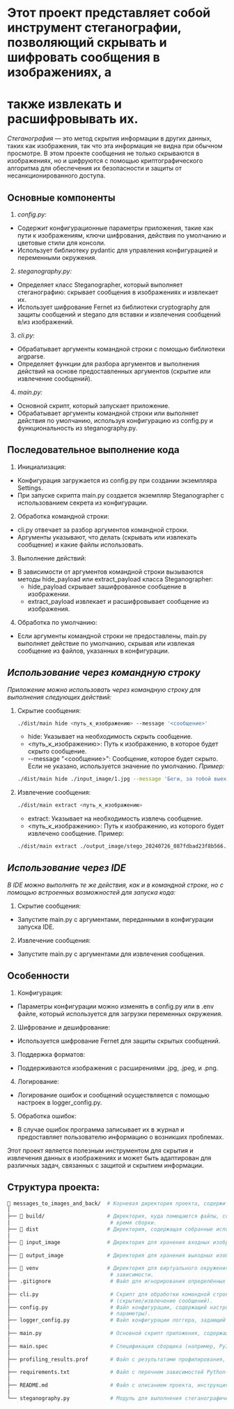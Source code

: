 # Этот проект представляет собой инструмент стеганографии, позволяющий скрывать и шифровать сообщения в изображениях, а 
# также извлекать и расшифровывать их.

*Стеганография* — это метод скрытия информации в других данных, таких как изображения, так что эта информация не видна 
при обычном просмотре. В этом проекте сообщения не только скрываются в изображениях, но и шифруются с помощью 
криптографического алгоритма для обеспечения их безопасности и защиты от несанкционированного доступа.

## Основные компоненты
1. *config.py:*
- Содержит конфигурационные параметры приложения, такие как пути к изображениям, ключи шифрования, действия по умолчанию 
  и цветовые стили для консоли.
- Использует библиотеку pydantic для управления конфигурацией и переменными окружения.

2. *steganography.py:*
- Определяет класс Steganographer, который выполняет стеганографию: скрывает сообщения в изображениях и извлекает их.
- Использует шифрование Fernet из библиотеки cryptography для защиты сообщений и stegano для вставки и извлечения 
  сообщений в/из изображений.

3. *cli.py:*
- Обрабатывает аргументы командной строки с помощью библиотеки argparse.
- Определяет функции для разбора аргументов и выполнения действий на основе предоставленных аргументов (скрытие или 
  извлечение сообщений).

4. *main.py:*
- Основной скрипт, который запускает приложение.
- Обрабатывает аргументы командной строки или выполняет действия по умолчанию, используя конфигурацию из config.py и 
  функциональность из steganography.py.

## Последовательное выполнение кода
1. Инициализация:
- Конфигурация загружается из config.py при создании экземпляра Settings.
- При запуске скрипта main.py создается экземпляр Steganographer с использованием секрета из конфигурации.

2. Обработка командной строки:
- cli.py отвечает за разбор аргументов командной строки.
- Аргументы указывают, что делать (скрывать или извлекать сообщение) и какие файлы использовать.

3. Выполнение действий:
- В зависимости от аргументов командной строки вызываются методы hide_payload или extract_payload класса Steganographer:
    - hide_payload скрывает зашифрованное сообщение в изображении.
    - extract_payload извлекает и расшифровывает сообщение из изображения.
  
4. Обработка по умолчанию:
- Если аргументы командной строки не предоставлены, main.py выполняет действие по умолчанию, скрывая или извлекая 
  сообщение из файлов, указанных в конфигурации.

## *Использование через командную строку*

*Приложение можно использовать через командную строку для выполнения следующих действий:*

1. Скрытие сообщения:
    ```bash
    ./dist/main hide <путь_к_изображению> --message '<сообщение>'
    ```
    - hide: Указывает на необходимость скрыть сообщение.
    - <путь_к_изображению>: Путь к изображению, в которое будет скрыто сообщение.
    - --message "<сообщение>": Сообщение, которое будет скрыто. Если не указано, используется значение по умолчанию.
    *Пример:*
   ```bash
   ./dist/main hide ./input_image/1.jpg --message 'Беги, за тобой выехали, по пути купи Кока-колу!'
   ```
2. Извлечение сообщения:
    ```bash
    ./dist/main extract <путь_к_изображению>
    ```
    - extract: Указывает на необходимость извлечь сообщение.
    - <путь_к_изображению>: Путь к изображению, из которого будет извлечено сообщение.
    Пример:
    ```bash
    ./dist/main extract ./output_image/stego_20240726_087fdbad23f8b566.jpg  
    ```

## *Использование через IDE*

*В IDE можно выполнять те же действия, как и в командной строке, но с помощью встроенных возможностей для запуска кода:*
1. Скрытие сообщения:
- Запустите main.py с аргументами, переданными в конфигурации запуска IDE.

2. Извлечение сообщения:
- Запустите main.py с аргументами для извлечения сообщения.

## Особенности
1. Конфигурация:
- Параметры конфигурации можно изменять в config.py или в .env файле, который используется для загрузки переменных 
  окружения.

2. Шифрование и дешифрование:
- Используется шифрование Fernet для защиты скрытых сообщений.

3. Поддержка форматов:
- Поддерживаются изображения с расширениями .jpg, .jpeg, и .png.

4. Логирование:
- Логирование ошибок и сообщений осуществляется с помощью настроек в logger_config.py.

5. Обработка ошибок:
- В случае ошибок программа записывает их в журнал и предоставляет пользователю информацию о возникших проблемах.

Этот проект является полезным инструментом для скрытия и извлечения данных в изображениях и может быть адаптирован для 
различных задач, связанных с защитой и скрытием информации.

## Структура проекта:

```bash
📁 messages_to_images_and_back/  # Корневая директория проекта, содержит все файлы и папки проекта.
│
├── 📁 build/                    # Директория, куда помещаются файлы, созданные сборщиком (например, PyInstaller) во 
│                                # время сборки.
├── 📁 dist                      # Директория, содержащая собранные исполняемые файлы (например, созданные PyInstaller).
│
├── 📁 input_image               # Директория для хранения входных изображений, которые будут обрабатываться.
│
├── 📁 output_image              # Директория для хранения выходных изображений, где скрытые сообщения будут сохранены.
│
├── 📁 venv                      # Директория для виртуального окружения Python, содержащая установленные пакеты и 
│                                # зависимости.
├── .gitignore                   # Файл для игнорирования определённых файлов и директорий при работе с Git.
│
├── cli.py                       # Скрипт для обработки командной строки, разбор аргументов и выполнение действий 
│                                # (скрытие/извлечение сообщений).
├── config.py                    # Файл конфигурации, содержащий настройки приложения (пути к файлам, ключи и другие 
│                                # параметры).
├── logger_config.py             # Файл конфигурации логгера, задающий формат и уровень логирования.
│
├── main.py                      # Основной скрипт приложения, содержащий точку входа и управление логикой выполнения.
│
├── main.spec                    # Спецификация сборщика (например, PyInstaller), описывающая, как собирать приложение.
│
├── profiling_results.prof       # Файл с результатами профилирования, используемый для анализа производительности.
│
├── requirements.txt             # Файл с перечнем зависимостей Python-пакетов, необходимых для проекта.
│
├── README.md                    # Файл с описанием проекта, инструкциями по установке и использованию.
│
└── steganography.py             # Модуль для выполнения стеганографических операций (скрытие и извлечение сообщений).
```

